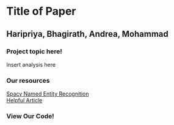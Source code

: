 <html>
    <head>
        <title>Title of Paper</title>
        <meta charset="utf-8">
        <link rel="stylesheet" href="style.css">
        <script src="index.js"></script>
    </head>
    <body>
        <div class = "center">
            <h1>Title of Paper</h1>
            <h2>Haripriya, Bhagirath, Andrea, Mohammad</h2>
            <h3>Project topic here!</h3>
            <p>Insert analysis here</p>
            <h3>Our resources</h3>
            <a href="https://spacy.io/usage/linguistic-features#named-entities">Spacy Named Entity Recognition</a><br>
            <a href="https://medium.com/spatial-data-science/how-to-extract-locations-from-text-with-natural-language-processing-9b77035b3ea4">Helpful Article</a>
            <h3>View Our Code!</h3>
            <script src="https://gist.github.com/pradyunSolai/301a49a9106c0181931075a3d4169118.js"></script>
        </div>
    </body> 
</html>
